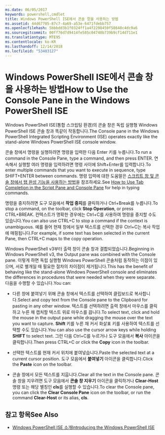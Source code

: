 ```yaml
---
ms.date: 06/05/2017
keywords: powershell,cmdlet
title: Windows PowerShell ISE에서 콘솔 창을 사용하는 방법
ms.assetid: 44d67705-87c7-4a69-a53e-6471fdebb757
ms.openlocfilehash: 5bbbdd3b1f0324ff1a4f2298459f58640c4dc9a6
ms.sourcegitcommit: 00ff76d7d9414fe585c04740b739b9cf14d711e1
ms.translationtype: MTE95
ms.contentlocale: ko-KR
ms.lasthandoff: 12/14/2018
ms.locfileid: "53403127"
---
```

# <a name="how-to-use-the-console-pane-in-the-windows-powershell-ise"></a><span data-ttu-id="ea2a4-103">Windows PowerShell ISE에서 콘솔 창을 사용하는 방법</span><span class="sxs-lookup"><span data-stu-id="ea2a4-103">How to Use the Console Pane in the Windows PowerShell ISE</span></span>

<span data-ttu-id="ea2a4-104">Windows PowerShell ISE(통합 스크립팅 환경)의 콘솔 창은 독립 실행형 Windows PowerShell ISE 콘솔 창과 똑같이 작동합니다.</span><span class="sxs-lookup"><span data-stu-id="ea2a4-104">The Console pane in the Windows PowerShell Integrated Scripting Environment (ISE) operates exactly like the stand-alone Windows PowerShell ISE console window.</span></span>

<span data-ttu-id="ea2a4-105">콘솔 창에서 명령을 실행하려면 명령을 입력한 다음 Enter 키를 누릅니다.</span><span class="sxs-lookup"><span data-stu-id="ea2a4-105">To run a command in the Console Pane, type a command, and then press ENTER.</span></span> <span data-ttu-id="ea2a4-106">연속해서 실행할 여러 명령을 입력하려면 명령 사이에 Shift+Enter를 입력합니다.</span><span class="sxs-lookup"><span data-stu-id="ea2a4-106">To enter multiple commands that you want to execute in sequence, type SHIFT+ENTER between commands.</span></span> <span data-ttu-id="ea2a4-107">명령 입력에 대한 도움말은 [스크립트 창 및 콘솔 창에서 탭 완성 기능을 사용하는 방법](How-to-Use-Tab-Completion-in-the-Script-Pane-and-Console-Pane.md)을 참조하세요.</span><span class="sxs-lookup"><span data-stu-id="ea2a4-107">See [How to Use Tab Completion in the Script Pane and Console Pane](How-to-Use-Tab-Completion-in-the-Script-Pane-and-Console-Pane.md) for help in typing commands.</span></span>

<span data-ttu-id="ea2a4-108">명령을 중지하려면 도구 모음에서 **작업 중지**를 클릭하거나 Ctrl+Break를 누릅니다.</span><span class="sxs-lookup"><span data-stu-id="ea2a4-108">To stop a command, on the toolbar, click **Stop Operation**, or press CTRL+BREAK.</span></span> <span data-ttu-id="ea2a4-109">컨텍스트가 명확한 경우에는 Ctrl+C를 사용하여 명령을 중지할 수도 있습니다.</span><span class="sxs-lookup"><span data-stu-id="ea2a4-109">You can also use CTRL+C to stop a command if the context is unambiguous.</span></span> <span data-ttu-id="ea2a4-110">예를 들어 현재 창에서 일부 텍스트를 선택한 경우 Ctrl+C는 복사 작업에 매핑됩니다.</span><span class="sxs-lookup"><span data-stu-id="ea2a4-110">For example, if some text has been selected in the current Pane, then CTRL+C maps to the copy operation.</span></span>

<span data-ttu-id="ea2a4-111">Windows PowerShell v3부터 출력 창이 콘솔 창과 결합되었습니다.</span><span class="sxs-lookup"><span data-stu-id="ea2a4-111">Beginning in Windows PowerShell v3, the Output pane was combined with the Console pane.</span></span> <span data-ttu-id="ea2a4-112">이렇게 하면 독립 실행형 Windows PowerShell 콘솔처럼 동작하는 이점이 있으며, 서로 별개일 때 필요한 절차의 차이점이 제거됩니다.</span><span class="sxs-lookup"><span data-stu-id="ea2a4-112">This has the benefit of behaving like the stand-alone Windows PowerShell console and eliminates the differences in procedures that were needed when they were separate.</span></span> <span data-ttu-id="ea2a4-113">다음을 수행할 수 있습니다.</span><span class="sxs-lookup"><span data-stu-id="ea2a4-113">You can:</span></span>

- <span data-ttu-id="ea2a4-114">다른 창에 붙여넣기 위해 콘솔 창에서 텍스트를 선택하여 클립보드로 복사합니다.</span><span class="sxs-lookup"><span data-stu-id="ea2a4-114">Select and copy text from the Console pane to the Clipboard for pasting in any other window.</span></span> <span data-ttu-id="ea2a4-115">텍스트를 선택하려면 출력 창에서 마우스를 클릭하고 누른 채 캡처할 텍스트 위로 마우스를 끕니다.</span><span class="sxs-lookup"><span data-stu-id="ea2a4-115">To select text, click and hold the mouse in the output pane while dragging the mouse over the text you want to capture.</span></span> <span data-ttu-id="ea2a4-116">**Shift** 키를 누른 채 커서 화살표 키를 사용하여 텍스트를 선택할 수도 있습니다.</span><span class="sxs-lookup"><span data-stu-id="ea2a4-116">You can also use the cursor arrow keys while holding **SHIFT** to select text.</span></span> <span data-ttu-id="ea2a4-117">그런 다음 Ctrl+C를 누르거나 도구 모음에서 **복사** 아이콘을 클릭합니다.</span><span class="sxs-lookup"><span data-stu-id="ea2a4-117">Then press CTRL+C or click the **Copy** icon in the toolbar.</span></span>

- <span data-ttu-id="ea2a4-118">선택한 텍스트를 현재 커서 위치에 붙여넣습니다.</span><span class="sxs-lookup"><span data-stu-id="ea2a4-118">Paste the selected text at a current cursor position.</span></span> <span data-ttu-id="ea2a4-119">도구 모음에서 **붙여넣기** 아이콘을 클릭합니다.</span><span class="sxs-lookup"><span data-stu-id="ea2a4-119">Click the **Paste** icon on the toolbar.</span></span>

- <span data-ttu-id="ea2a4-120">콘솔 창에서 모든 텍스트를 지웁니다.</span><span class="sxs-lookup"><span data-stu-id="ea2a4-120">Clear all the text in the Console pane.</span></span> <span data-ttu-id="ea2a4-121">콘솔 창을 지우려면 도구 모음에서 **콘솔 창 지우기** 아이콘을 클릭하거나 **Clear-Host** 명령 또는 해당 별칭인 **cls**를 실행할 수 있습니다.</span><span class="sxs-lookup"><span data-stu-id="ea2a4-121">To clear the Console pane, you can click the **Clear Console Pane** icon on the toolbar, or run the command **Clear-Host** or its alias, **cls**.</span></span>

## <a name="see-also"></a><span data-ttu-id="ea2a4-122">참고 항목</span><span class="sxs-lookup"><span data-stu-id="ea2a4-122">See Also</span></span>

- [<span data-ttu-id="ea2a4-123">Windows PowerShell ISE 소개</span><span class="sxs-lookup"><span data-stu-id="ea2a4-123">Introducing the Windows PowerShell ISE</span></span>](Introducing-the-Windows-PowerShell-ISE.md)